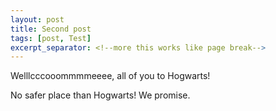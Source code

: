 ```yaml
---
layout: post
title: Second post
tags: [post, Test]
excerpt_separator: <!--more this works like page break-->
---
```


Welllcccooommmmeeee, all of you to Hogwarts! 
<!--more-->

No safer place than Hogwarts! We promise. 

